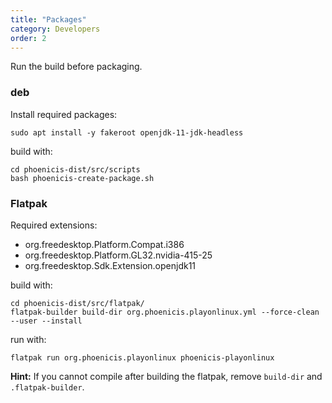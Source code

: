 ```yaml
---
title: "Packages"
category: Developers
order: 2
---
```


Run the build before packaging.

### deb
Install required packages:
```
sudo apt install -y fakeroot openjdk-11-jdk-headless
```

build with:
```
cd phoenicis-dist/src/scripts
bash phoenicis-create-package.sh
```

### Flatpak
Required extensions:
- org.freedesktop.Platform.Compat.i386
- org.freedesktop.Platform.GL32.nvidia-415-25
- org.freedesktop.Sdk.Extension.openjdk11

build with:
```
cd phoenicis-dist/src/flatpak/
flatpak-builder build-dir org.phoenicis.playonlinux.yml --force-clean --user --install
```
run with:
```
flatpak run org.phoenicis.playonlinux phoenicis-playonlinux
```
**Hint:** If you cannot compile after building the flatpak, remove `build-dir` and `.flatpak-builder`.
